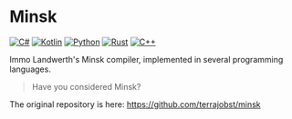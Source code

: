 # Minsk

[![C#](https://github.com/Phytolizer/Minsk/actions/workflows/cs.yml/badge.svg)](https://github.com/Phytolizer/Minsk/actions/workflows/cs.yml)
[![Kotlin](https://github.com/Phytolizer/Minsk/actions/workflows/kt.yml/badge.svg)](https://github.com/Phytolizer/Minsk/actions/workflows/kt.yml)
[![Python](https://github.com/Phytolizer/Minsk/actions/workflows/py.yml/badge.svg)](https://github.com/Phytolizer/Minsk/actions/workflows/py.yml)
[![Rust](https://github.com/Phytolizer/Minsk/actions/workflows/rust.yml/badge.svg)](https://github.com/Phytolizer/Minsk/actions/workflows/rust.yml)
[![C++](https://github.com/Phytolizer/Minsk/actions/workflows/cpp.yml/badge.svg)](https://github.com/Phytolizer/Minsk/actions/workflows/cpp.yml)

Immo Landwerth's Minsk compiler, implemented in several programming languages.

> Have you considered Minsk?

The original repository is here: https://github.com/terrajobst/minsk
